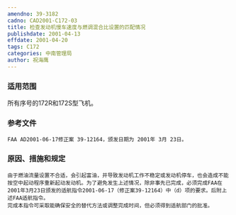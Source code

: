 ```yaml
---
amendno: 39-3182
cadno: CAD2001-C172-03
title: 检查发动机慢车速度与燃调混合比设置的匹配情况
publishdate: 2001-04-13
effdate: 2001-04-20
tags: C172
categories: 中南管理局
author: 祝海鹰
---
```


### 适用范围 
所有序号的172R和172S型飞机。

### 参考文件
    FAA AD2001-06-17修正案 39-12164，颁发日期为 2001年 3月 23日。

### 原因、措施和规定 
    由于燃油流量设置不合适，会引起富油，并导致发动机工作不稳定或发动机停车，也会造成不能按空中起动程序重新起动发动机。为了避免发生上述情况，除非事先已完成，必须完成FAA在2001年3月23日颁发的适航指令2001-06-17（修正案39-12164）中（d）项的要求。后附上述FAA适航指令。 
    完成本指令可采取能确保安全的替代方法或调整完成时间，但必须得到适航部门的批准。
